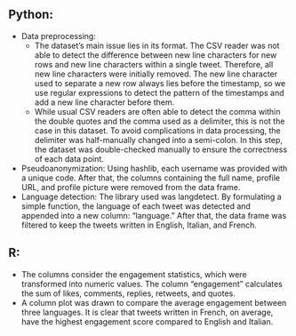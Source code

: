 ## Python:
* Data preprocessing:
  * The dataset’s main issue lies in its format. The CSV reader was not able to detect the difference between new line characters for new rows and new line characters within a single tweet. Therefore, all new line characters were initially removed. The new line character used to separate a new row always lies before the timestamp, so we use regular expressions to detect the pattern of the timestamps and add a new line character before them.
  * While usual CSV readers are often able to detect the comma within the double quotes and the comma used as a delimiter, this is not the case in this dataset. To avoid complications in data processing, the delimiter was half-manually changed into a semi-colon. In this step, the dataset was double-checked manually to ensure the correctness of each data point. 
* Pseudoanonymization: Using hashlib, each username was provided with a unique code. After that, the columns containing the full name, profile URL, and profile picture were removed from the data frame. 
* Language detection: The library used was langdetect. By formulating a simple function, the language of each tweet was detected and appended into a new column: “language.” After that, the data frame was filtered to keep the tweets written in English, Italian, and French. 
## R:
* The columns consider the engagement statistics, which were transformed into numeric values. The column “engagement” calculates the sum of likes, comments, replies, retweets, and quotes.
* A column plot was drawn to compare the average engagement between three languages. It is clear that tweets written in French, on average, have the highest engagement score compared to English and Italian. 
